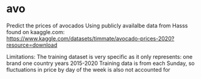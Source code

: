 # avo
Predict the prices of avocados
Using publicly availalbe data from Hasss found on kaaggle.com:
  https://www.kaggle.com/datasets/timmate/avocado-prices-2020?resource=download
  
 Limitations:
 The training dataset is very specific as it only represents:
 	one brand
	one country
	years 2015-2020
 Training data is from each Sunday, so fluctuations in price by day of the week is also not accounted for
